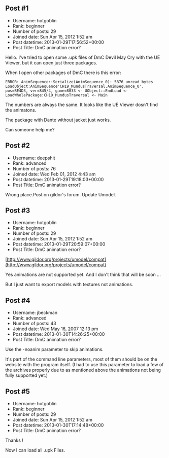 ## Post #1
- Username: hotgoblin
- Rank: beginner
- Number of posts: 29
- Joined date: Sun Apr 15, 2012 1:52 am
- Post datetime: 2013-01-29T17:56:52+00:00
- Post Title: DmC animation error?

Hello.
I've tried to open some .upk files of DmC Devil May Cry with the UE Viewer, but it can open just three packages.

When I open other packages of DmC there is this error:

```
ERROR: AnimSequence::Serialize(AnimSequence_0): 5876 unread bytes
LoadObject:AnimSequence'CH19_MundusTraversal.AnimSequence_0', pos=BE4D3, ver=845/4, game=8033 <- UObject::EndLoad <- LoadWholePackage:CH19_MundusTraversal <- Main
```


The numbers are always the same.
It looks like the UE Viewer dosn't find the animatons.

The package with Dante without jacket just works.

Can someone help me?
## Post #2
- Username: deepshit
- Rank: advanced
- Number of posts: 76
- Joined date: Wed Feb 01, 2012 4:43 am
- Post datetime: 2013-01-29T19:18:03+00:00
- Post Title: DmC animation error?

Wrong place.Post on gildor's forum.
Update Umodel.
## Post #3
- Username: hotgoblin
- Rank: beginner
- Number of posts: 29
- Joined date: Sun Apr 15, 2012 1:52 am
- Post datetime: 2013-01-29T20:59:07+00:00
- Post Title: DmC animation error?

[http://www.gildor.org/projects/umodel/compat](http://www.gildor.org/projects/umodel/compat)

Yes animations are not supported yet.
And I don't think that will be soon ...

But I just want to export models with textures not animations.
## Post #4
- Username: jbeckman
- Rank: advanced
- Number of posts: 43
- Joined date: Wed May 16, 2007 12:13 pm
- Post datetime: 2013-01-30T14:26:25+00:00
- Post Title: DmC animation error?

Use the -noanim parameter to skip animations. 

It's part of the command line parameters, most of them should be on the website with the program itself.
(I had to use this parameter to load a few of the archives properly due to as mentioned above the animations not being fully supported yet.)
## Post #5
- Username: hotgoblin
- Rank: beginner
- Number of posts: 29
- Joined date: Sun Apr 15, 2012 1:52 am
- Post datetime: 2013-01-30T17:14:48+00:00
- Post Title: DmC animation error?

Thanks ! 

Now I can load all .upk Files.
